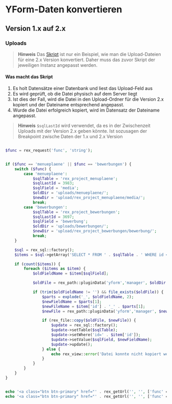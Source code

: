 # YForm-Daten konvertieren

## Version 1.x auf 2.x

### Uploads

> **Hinweis** Das [Skript](#skript) ist nur ein Beispiel, wie man die Upload-Dateien für eine 2.x Version konvertiert. Daher muss das zuvor Skript der jeweiligen Instanz angepasst werden.

#### Was macht das Skript

1. Es holt Datensätze einer Datenbank und liest das Upload-Feld aus
2. Es wird geprüft, ob die Datei physisch auf dem Server liegt
3. Ist dies der Fall, wird die Datei in den Upload-Ordner für die Version 2.x kopiert und der Dateiname entsprechend angepasst.
4. Wurde die Datei erfolgreich kopiert, wird im Datensatz der Dateiname angepasst.

> **Hinweis** `$sqlLastId` wird verwendet, da es in der Zwischenzeit Uploads mit der Version 2.x geben könnte. Ist sozusagen der Breakpoint zwische Daten der 1.x und 2.x Version


<a name="skript"></a>

```php

$func = rex_request('func', 'string');


if ($func == 'menueplaene' || $func == 'bewerbungen') {
    switch ($func) {
        case 'menueplaene':
            $sqlTable = 'rex_project_menuplaene';
            $sqlLastId = 3983;
            $sqlField = 'media';
            $oldDir = 'uploads/menueplaene/';
            $newDir = 'upload/rex_project_menuplaene/media/';
            break;
        case 'bewerbungen':
            $sqlTable = 'rex_project_bewerbungen';
            $sqlLastId = 3697;
            $sqlField = 'bewerbung';
            $oldDir = 'uploads/bewerbungen/';
            $newDir = 'upload/rex_project_bewerbungen/bewerbung/';
            break;
    }

    $sql = rex_sql::factory();
    $items = $sql->getArray('SELECT * FROM ' . $sqlTable . ' WHERE id <= ' . $sqlLastId);

    if (count($items)) {
        foreach ($items as $item) {
            $oldFieldName = $item[$sqlField];

            $oldFile = rex_path::pluginData('yform','manager', $oldDir . $oldFieldName);

            if (trim($oldFieldName != '') && file_exists($oldFile)) {
                $parts = explode('_', $oldFieldName, 2);
                $newFieldName = $parts[1];
                $newFileName = $item['id'] . '_' . $parts[1];
                $newFile = rex_path::pluginData('yform','manager', $newDir . $newFileName);

                if (rex_file::copy($oldFile, $newFile)) {
                    $update = rex_sql::factory();
                    $update->setTable($sqlTable);
                    $update->setWhere('id=' . $item['id']);
                    $update->setValue($sqlField, $newFieldName);
                    $update->update();
                } else {
                    echo rex_view::error('Datei konnte nicht kopiert werden. <br />Alt: ' . $oldFile . '<br />Neu: ' . $newFile);
                }
            }
        }
    }
}


echo '<a class="btn btn-primary" href="' . rex_getUrl('', '', ['func' => 'menueplaene']) . '">Menüpläne aktualisieren</a>';
echo '<a class="btn btn-primary" href="' . rex_getUrl('', '', ['func' => 'bewerbungen']) . '">Bewerbungen aktualisieren</a>';
```
